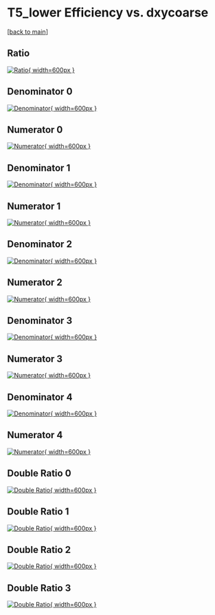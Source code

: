 # T5_lower Efficiency vs. dxycoarse

[[back to main](./)]



## Ratio

[![Ratio](../mtv/var/T5_lower_loweta_321_-1_eff_dxycoarse.png){ width=600px }](../mtv/var/T5_lower_loweta_321_-1_eff_dxycoarse.pdf)

## Denominator 0

[![Denominator](../mtv/den/T5_lower_loweta_321_-1_eff_dxycoarse_den0.png){ width=600px }](../mtv/den/T5_lower_loweta_321_-1_eff_dxycoarse_den0.pdf)

## Numerator 0

[![Numerator](../mtv/num/T5_lower_loweta_321_-1_eff_dxycoarse_num0.png){ width=600px }](../mtv/num/T5_lower_loweta_321_-1_eff_dxycoarse_num0.pdf)

## Denominator 1

[![Denominator](../mtv/den/T5_lower_loweta_321_-1_eff_dxycoarse_den1.png){ width=600px }](../mtv/den/T5_lower_loweta_321_-1_eff_dxycoarse_den1.pdf)

## Numerator 1

[![Numerator](../mtv/num/T5_lower_loweta_321_-1_eff_dxycoarse_num1.png){ width=600px }](../mtv/num/T5_lower_loweta_321_-1_eff_dxycoarse_num1.pdf)

## Denominator 2

[![Denominator](../mtv/den/T5_lower_loweta_321_-1_eff_dxycoarse_den2.png){ width=600px }](../mtv/den/T5_lower_loweta_321_-1_eff_dxycoarse_den2.pdf)

## Numerator 2

[![Numerator](../mtv/num/T5_lower_loweta_321_-1_eff_dxycoarse_num2.png){ width=600px }](../mtv/num/T5_lower_loweta_321_-1_eff_dxycoarse_num2.pdf)

## Denominator 3

[![Denominator](../mtv/den/T5_lower_loweta_321_-1_eff_dxycoarse_den3.png){ width=600px }](../mtv/den/T5_lower_loweta_321_-1_eff_dxycoarse_den3.pdf)

## Numerator 3

[![Numerator](../mtv/num/T5_lower_loweta_321_-1_eff_dxycoarse_num3.png){ width=600px }](../mtv/num/T5_lower_loweta_321_-1_eff_dxycoarse_num3.pdf)

## Denominator 4

[![Denominator](../mtv/den/T5_lower_loweta_321_-1_eff_dxycoarse_den4.png){ width=600px }](../mtv/den/T5_lower_loweta_321_-1_eff_dxycoarse_den4.pdf)

## Numerator 4

[![Numerator](../mtv/num/T5_lower_loweta_321_-1_eff_dxycoarse_num4.png){ width=600px }](../mtv/num/T5_lower_loweta_321_-1_eff_dxycoarse_num4.pdf)

## Double Ratio 0

[![Double Ratio](../mtv/ratio/T5_lower_loweta_321_-1_eff_dxycoarse_ratio0.png){ width=600px }](../mtv/ratio/T5_lower_loweta_321_-1_eff_dxycoarse_ratio0.pdf)

## Double Ratio 1

[![Double Ratio](../mtv/ratio/T5_lower_loweta_321_-1_eff_dxycoarse_ratio1.png){ width=600px }](../mtv/ratio/T5_lower_loweta_321_-1_eff_dxycoarse_ratio1.pdf)

## Double Ratio 2

[![Double Ratio](../mtv/ratio/T5_lower_loweta_321_-1_eff_dxycoarse_ratio2.png){ width=600px }](../mtv/ratio/T5_lower_loweta_321_-1_eff_dxycoarse_ratio2.pdf)

## Double Ratio 3

[![Double Ratio](../mtv/ratio/T5_lower_loweta_321_-1_eff_dxycoarse_ratio3.png){ width=600px }](../mtv/ratio/T5_lower_loweta_321_-1_eff_dxycoarse_ratio3.pdf)

